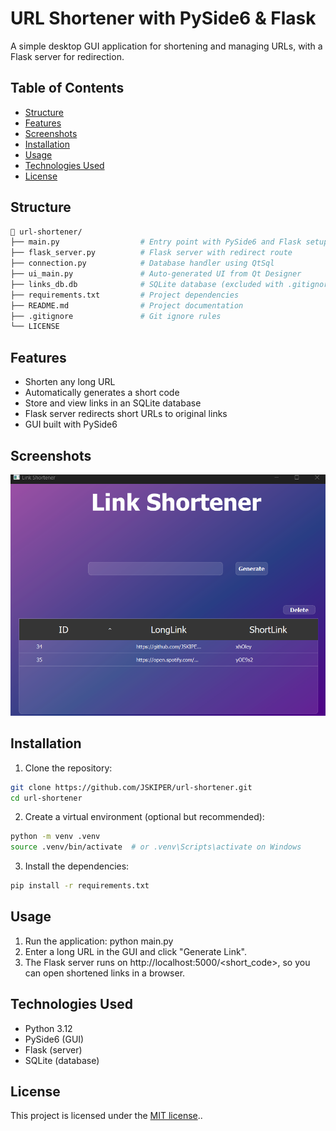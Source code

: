 # URL Shortener with PySide6 & Flask
A simple desktop GUI application for shortening and managing URLs, with a Flask server for redirection.

## Table of Contents
- [Structure](#structure)
- [Features](#features)
- [Screenshots](#screenshots)
- [Installation](#installation)
- [Usage](#usage)
- [Technologies Used](#technologies-used)
- [License](#license)

## Structure
```bash
📁 url-shortener/
├── main.py                  # Entry point with PySide6 and Flask setup
├── flask_server.py          # Flask server with redirect route
├── connection.py            # Database handler using QtSql
├── ui_main.py               # Auto-generated UI from Qt Designer
├── links_db.db              # SQLite database (excluded with .gitignore)
├── requirements.txt         # Project dependencies
├── README.md                # Project documentation
├── .gitignore               # Git ignore rules
└── LICENSE
```
## Features
- Shorten any long URL
- Automatically generates a short code
- Store and view links in an SQLite database
- Flask server redirects short URLs to original links
- GUI built with PySide6

## Screenshots
![Main Window](docs/images/main_window..png)

## Installation

1. Clone the repository:
```bash
git clone https://github.com/JSKIPER/url-shortener.git
cd url-shortener
```
2. Create a virtual environment (optional but recommended):
```bash
python -m venv .venv
source .venv/bin/activate  # or .venv\Scripts\activate on Windows
```
3. Install the dependencies:
```bash
pip install -r requirements.txt
```



## Usage


1. Run the application: python main.py
2. Enter a long URL in the GUI and click "Generate Link".
3. The Flask server runs on http://localhost:5000/<short_code>, so you can open shortened links in a browser.


## Technologies Used

- Python 3.12
- PySide6 (GUI)
- Flask (server)
- SQLite (database)

## License

This project is licensed under the [MIT license](LICENSE)..
